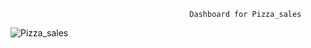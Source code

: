                                             Dashboard for Pizza_sales
![Pizza_sales](https://github.com/user-attachments/assets/7dc8cbea-eb3c-4058-bb73-e2c3f9e2c355)
